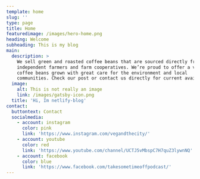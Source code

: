 ```yaml
---
template: home
slug: ''
type: page
title: Home
featuredimage: /images/hero-home.png
heading: Welcome
subheading: This is my blog
main:
  description: >
    We sell green and roasted coffee beans that are sourced directly from
    independent farmers and farm cooperatives. We’re proud to offer a variety of
    coffee beans grown with great care for the environment and local
    communities. Check our post or contact us directly for current availability.
  image:
    alt: This is not really an image
    link: /images/gatsby-icon.png
  title: 'Hi, Im netlify-blog'
contact:
  buttontext: Contact
  socialmedia:
    - account: instagram
      color: pink
      link: 'https://www.instagram.com/vegandthecity/'
    - account: youtube
      color: red
      link: 'https://www.youtube.com/channel/UCTJ5vMbspC7H7quZ3lywnNQ'
    - account: facebook
      color: blue
      link: 'https://www.facebook.com/takesometimeoffpodcast/'
---
```


